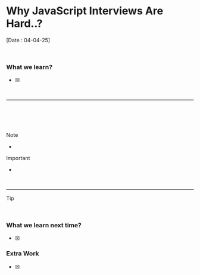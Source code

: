 # Why JavaScript Interviews Are Hard..?
[Date : 04-04-25]

<br>

### What we learn?
- [x]


<br>

---------------

<br>

###

<br>

> [!NOTE]
> - 


> [!IMPORTANT]
> - 

<br>


-------

> [!TIP]
> 

<br>

### What we learn next time?
- [x] 


### Extra Work 
- [x]  